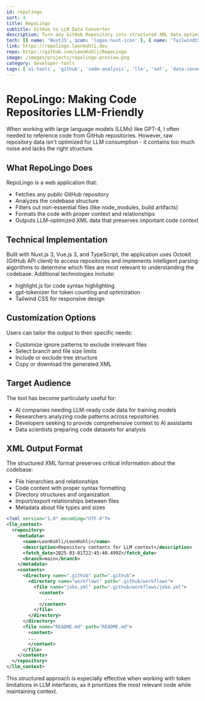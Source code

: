 ```yaml
---
id: repolingo
sort: 4
title: RepoLingo
subtitle: GitHub to LLM Data Converter
description: Turn any GitHub Repository into structured XML data optimized for large language models
tech: [{ name: 'NuxtJS', icon: 'logos:nuxt-icon' }, { name: 'TailwindCSS', icon: 'logos:tailwindcss-icon' }, { name: 'TypeScript', icon: 'logos:typescript-icon' }, { name: 'Vue.js', icon: 'logos:vue' }, { name: 'Octokit', icon: 'simple-icons:github' }]
link: https://repolingo.leonkohli.dev
repo: https://github.com/LeonKohli/RepoLingo
image: /images/projects/repolingo-preview.png
category: developer-tools
tags: ['ai-tools', 'github', 'code-analysis', 'llm', 'xml', 'data-conversion']
--- 
```


# RepoLingo: Making Code Repositories LLM-Friendly

When working with large language models (LLMs) like GPT-4, I often needed to reference code from GitHub repositories. However, raw repository data isn't optimized for LLM consumption - it contains too much noise and lacks the right structure.

## What RepoLingo Does

RepoLingo is a web application that:

- Fetches any public GitHub repository
- Analyzes the codebase structure
- Filters out non-essential files (like node_modules, build artifacts)
- Formats the code with proper context and relationships
- Outputs LLM-optimized XML data that preserves important code context

## Technical Implementation

Built with Nuxt.js 3, Vue.js 3, and TypeScript, the application uses Octokit (GitHub API client) to access repositories and implements intelligent parsing algorithms to determine which files are most relevant to understanding the codebase. Additional technologies include:

- highlight.js for code syntax highlighting
- gpt-tokenizer for token counting and optimization
- Tailwind CSS for responsive design

## Customization Options

Users can tailor the output to their specific needs:
- Customize ignore patterns to exclude irrelevant files
- Select branch and file size limits
- Include or exclude tree structure
- Copy or download the generated XML

## Target Audience

The tool has become particularly useful for:
- AI companies needing LLM-ready code data for training models
- Researchers analyzing code patterns across repositories
- Developers seeking to provide comprehensive context to AI assistants
- Data scientists preparing code datasets for analysis

## XML Output Format

The structured XML format preserves critical information about the codebase:
- File hierarchies and relationships
- Code content with proper syntax formatting
- Directory structures and organization
- Import/export relationships between files
- Metadata about file types and sizes

```xml
<?xml version="1.0" encoding="UTF-8"?>
<llm_context>
  <repository>
    <metadata>
      <name>LeonKohli/LeonKohli</name>
      <description>Repository contents for LLM context</description>
      <fetch_date>2025-03-01T22:45:40.499Z</fetch_date>
      <branch>main</branch>
    </metadata>
    <contents>
      <directory name=".github" path=".github">
        <directory name="workflows" path=".github/workflows">
          <file name="joke.yml" path=".github/workflows/joke.yml">
            <content>
              ...
            </content>
          </file>    
        </directory>
      </directory>
      <file name="README.md" path="README.md">
        <content>
        ...
        </content>
      </file>
    </contents>
  </repository>
</llm_context>
```

This structured approach is especially effective when working with token limitations in LLM interfaces, as it prioritizes the most relevant code while maintaining context. 